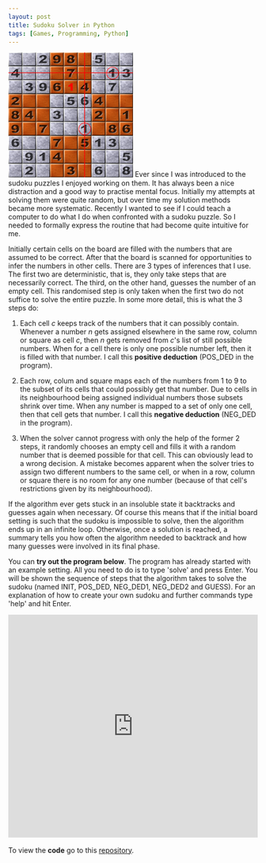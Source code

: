 ```yaml
---
layout: post
title: Sudoku Solver in Python
tags: [Games, Programming, Python]
---
```


<img class="floatright" width="50%" src="/images/sudoku.png" />
Ever since I was introduced to the sudoku puzzles I enjoyed working on them. It has always been a nice distraction and a good way to practise mental focus. Initially my attempts at solving them were quite random, but over time my solution methods became more systematic. Recently I wanted to see if I could teach a computer to do what I do when confronted with a sudoku puzzle. So I needed to formally express the routine that had become quite intuitive for me.

Initially certain cells on the board are filled with the numbers that are assumed to be correct. After that the board is scanned for opportunities to infer the numbers in other cells. There are 3 types of inferences that I use. The first two are deterministic, that is, they only take steps that are necessarily correct. The third, on the other hand, guesses the number of an empty cell. This randomised step is only taken when the first two do not suffice to solve the entire puzzle. In some more detail, this is what the 3 steps do:

1. Each cell *c* keeps track of the numbers that it can possibly contain. Whenever a number *n* gets assigned elsewhere in the same row, column or square as cell *c*, then *n* gets removed from *c*'s list of still possible numbers. When for a cell there is only one possible number left, then it is filled with that number. I call this **positive deduction** (POS_DED in the program).

2. Each row, colum and square maps each of the numbers from 1 to 9 to the subset of its cells that could possibly get that number. Due to cells in its neighbourhood being assigned individual numbers those subsets shrink over time. When any number is mapped to a set of only one cell, then that cell gets that number. I call this **negative deduction** (NEG_DED in the program).

3. When the solver cannot progress with only the help of the former 2 steps, it randomly chooses an empty cell and fills it with a random number that is deemed possible for that cell. This can obviously lead to a wrong decision. A mistake becomes apparent when the solver tries to assign two different numbers to the same cell, or when in a row, column or square there is no room for any one number (because of that cell's restrictions given by its neighbourhood).

If the algorithm ever gets stuck in an insoluble state it backtracks and guesses again when necessary. Of course this means that if the initial board setting is such that the sudoku is impossible to solve, then the algorithm ends up in an infinite loop. Otherwise, once a solution is reached, a summary tells you how often the algorithm needed to backtrack and how many guesses were involved in its final phase.

You can **try out the program below**. The program has already started with an example setting. All you need to do is to type 'solve' and press Enter. You will be shown the sequence of steps that the algorithm takes to solve the sudoku (named INIT, POS_DED, NEG_DED1, NEG_DED2 and GUESS). For an explanation of how to create your own sudoku and further commands type 'help' and hit Enter.


<iframe src="https://trinket.io/embed/python/186a44617b?outputOnly=true&runOption=run&start=result" width="100%" height="450" frameborder="0" marginwidth="0" marginheight="0" allowfullscreen></iframe>

To view the <b>code</b> go to this [repository](https://github.com/wblacoe/wblacoe.github.io/sudoku_solver).
